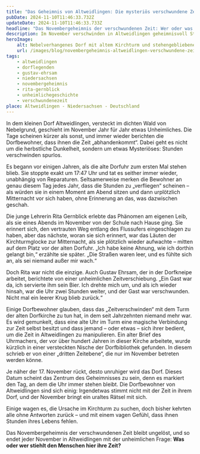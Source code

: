```yaml
---
title: "Das Geheimnis von Altweidlingen: Die mysteriös verschwundene Zeit"
pubDate: 2024-11-10T11:46:33.732Z
updateDate: 2024-11-10T11:46:33.733Z
headline: "Das Novembergeheimnis der verschwundenen Zeit: Wer oder was steckt dahinter?"
description: Im November verschwinden in Altweidlingen geheimnisvoll Stunden. Erfahre die unheimliche Legende hinter dem Novembergeheimnis und was die Dorfbewohner über die verlorene Zeit berichten.
heroImage:
    alt: Nebelverhangenes Dorf mit altem Kirchturm und stehengebliebener Uhr auf einem leeren Platz, umgeben von Herbstlaub und schummrigem Licht.
    url: /images/blog/novembergeheimnis-altweidlingen-verschwundene-zeit.webp
tags:
    - altweidlingen
    - dorflegenden
    - gustav-ehrsam
    - niedersachsen
    - novembergeheimnis
    - rita-gernblick
    - unheimlichegeschichte
    - verschwundenezeit
place: Altweidlingen - Niedersachsen - Deutschland
---
```


In dem kleinen Dorf Altweidlingen, versteckt im dichten Wald von Nebelgrund, geschieht im November Jahr für Jahr etwas Unheimliches. Die Tage scheinen kürzer als sonst, und immer wieder berichten die Dorfbewohner, dass ihnen die Zeit „abhandenkommt“. Dabei geht es nicht um die herbstliche Dunkelheit, sondern um etwas Mysteriöses: Stunden verschwinden spurlos.

Es begann vor einigen Jahren, als die alte Dorfuhr zum ersten Mal stehen blieb. Sie stoppte exakt um 17:47 Uhr und tat es seither immer wieder, unabhängig von Reparaturen. Seltsamerweise merken die Bewohner an genau diesem Tag jedes Jahr, dass die Stunden zu „verfliegen“ scheinen – als würden sie in einem Moment am Abend sitzen und dann urplötzlich Mitternacht vor sich haben, ohne Erinnerung an das, was dazwischen geschah.

Die junge Lehrerin Rita Gernblick erlebte das Phänomen am eigenen Leib, als sie eines Abends im November von der Schule nach Hause ging. Sie erinnert sich, den vertrauten Weg entlang des Flussufers eingeschlagen zu haben, aber das nächste, woran sie sich erinnert, war das Läuten der Kirchturmglocke zur Mitternacht, als sie plötzlich wieder aufwachte – mitten auf dem Platz vor der alten Dorfuhr. „Ich habe keine Ahnung, wie ich dorthin gelangt bin,“ erzählte sie später. „Die Straßen waren leer, und es fühlte sich an, als sei niemand außer mir wach.“

Doch Rita war nicht die einzige. Auch Gustav Ehrsam, der in der Dorfkneipe arbeitet, berichtete von einer unheimlichen Zeitverschiebung. „Ein Gast war da, ich servierte ihm sein Bier. Ich drehte mich um, und als ich wieder hinsah, war die Uhr zwei Stunden weiter, und der Gast war verschwunden. Nicht mal ein leerer Krug blieb zurück.“

Einige Dorfbewohner glauben, dass das „Zeitverschwinden“ mit dem Turm der alten Dorfkirche zu tun hat, in dem seit Jahrzehnten niemand mehr war. Es wird gemunkelt, dass eine alte Uhr im Turm eine magische Verbindung zur Zeit selbst besitzt und dass jemand – oder etwas – sich ihrer bedient, um die Zeit in Altweidlingen zu manipulieren. Ein alter Brief des Uhrmachers, der vor über hundert Jahren in dieser Kirche arbeitete, wurde kürzlich in einer versteckten Nische der Dorfbibliothek gefunden. In diesem schrieb er von einer „dritten Zeitebene“, die nur im November betreten werden könne.

Je näher der 17. November rückt, desto unruhiger wird das Dorf. Dieses Datum scheint das Zentrum des Geheimnisses zu sein, denn es markiert den Tag, an dem die Uhr immer stehen bleibt. Die Dorfbewohner von Altweidlingen sind sich einig: Irgendetwas stimmt nicht mit der Zeit in ihrem Dorf, und der November bringt ein uraltes Rätsel mit sich.

Einige wagen es, die Ursache im Kirchturm zu suchen, doch bisher kehrten alle ohne Antworten zurück – und mit einem vagen Gefühl, dass ihnen Stunden ihres Lebens fehlen.

Das Novembergeheimnis der verschwundenen Zeit bleibt ungelöst, und so endet jeder November in Altweidlingen mit der unheimlichen Frage: **Was oder wer stiehlt den Menschen hier ihre Zeit?**
